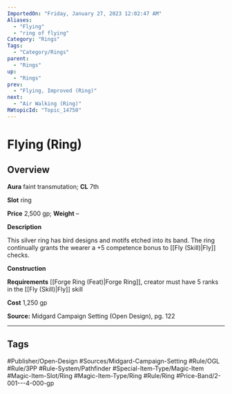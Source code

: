 ```yaml
---
ImportedOn: "Friday, January 27, 2023 12:02:47 AM"
Aliases:
  - "Flying"
  - "ring of flying"
Category: "Rings"
Tags:
  - "Category/Rings"
parent:
  - "Rings"
up:
  - "Rings"
prev:
  - "Flying, Improved (Ring)"
next:
  - "Air Walking (Ring)"
RWtopicId: "Topic_14750"
---
```

# Flying (Ring)
## Overview
**Aura** faint transmutation; **CL** 7th

**Slot** ring

**Price** 2,500 gp; **Weight** –

**Description**

This silver ring has bird designs and motifs etched into its band. The ring continually grants the wearer a +5 competence bonus to [[Fly (Skill)|Fly]] checks.

**Construction**

**Requirements** [[Forge Ring (Feat)|Forge Ring]], creator must have 5 ranks in the [[Fly (Skill)|Fly]] skill

**Cost** 1,250 gp

**Source:** Midgard Campaign Setting (Open Design), pg. 122


---
## Tags
#Publisher/Open-Design #Sources/Midgard-Campaign-Setting #Rule/OGL #Rule/3PP #Rule-System/Pathfinder #Special-Item-Type/Magic-Item #Magic-Item-Slot/Ring #Magic-Item-Type/Ring #Rule/Ring #Price-Band/2-001---4-000-gp

